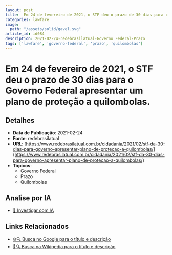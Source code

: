 ```yaml
---
layout: post
title:  Em 24 de fevereiro de 2021, o STF deu o prazo de 30 dias para o Governo Federal apresentar um plano de proteção a quilombolas.
categories: lawfare
image: 
  path: "/assets/solid/gavel.svg"
article_id: id084
description: 2021-02-24-redebrasilatual-Governo Federal-Prazo
tags: ['lawfare', 'governo-federal', 'prazo', 'quilombolas']
---
```


# Em 24 de fevereiro de 2021, o STF deu o prazo de 30 dias para o Governo Federal apresentar um plano de proteção a quilombolas.

## Detalhes
- **Data de Publicação**: 2021-02-24
- **Fonte**: redebrasilatual
- **URL**: [https://www.redebrasilatual.com.br/cidadania/2021/02/stf-da-30-dias-para-governo-apresentar-plano-de-protecao-a-quilombolas/](https://www.redebrasilatual.com.br/cidadania/2021/02/stf-da-30-dias-para-governo-apresentar-plano-de-protecao-a-quilombolas/)
- **Tópicos**:
  - Governo Federal
  - Prazo
  - Quilombolas

## Analise por IA
- [🤖 Investigar com IA](https://www.perplexity.ai/search?q=%22not%C3%ADcia%20artigo%20Brasil%22%20Em%2024%20de%20fevereiro%20de%202021%2C%20o%20STF%20deu%20o%20prazo%20de%2030%20dias%20para%20o%20Governo%20Federal%20apresentar%20um%20plano%20de%20prote%C3%A7%C3%A3o%20a%20quilombolas.%20redebrasilatual%202021-02-24)

## Links Relacionados
- [🌐🔍 Busca no Google para o título e descrição](https://www.google.com/search?q=%22not%C3%ADcia%20artigo%20Brasil%22%20Em%2024%20de%20fevereiro%20de%202021%2C%20o%20STF%20deu%20o%20prazo%20de%2030%20dias%20para%20o%20Governo%20Federal%20apresentar%20um%20plano%20de%20prote%C3%A7%C3%A3o%20a%20quilombolas.%20redebrasilatual%202021-02-24)
- [📖🔍 Busca na Wikipedia para o título e descrição](https://pt.wikipedia.org/w/index.php?search=%22not%C3%ADcia%20artigo%20Brasil%22%20Em%2024%20de%20fevereiro%20de%202021%2C%20o%20STF%20deu%20o%20prazo%20de%2030%20dias%20para%20o%20Governo%20Federal%20apresentar%20um%20plano%20de%20prote%C3%A7%C3%A3o%20a%20quilombolas.%20redebrasilatual%202021-02-24)


